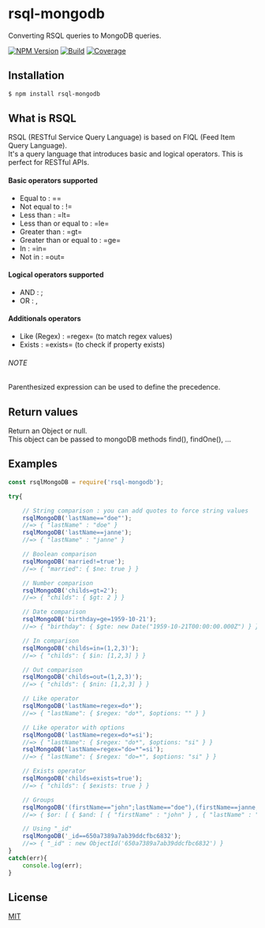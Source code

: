 # rsql-mongodb

Converting RSQL queries to MongoDB queries.

[![NPM Version][npm-image]][npm-url]
[![Build][build-image]][build-url]
[![Coverage][coveralls-image]][coveralls-url]

## Installation

```bash
$ npm install rsql-mongodb
```

## What is RSQL

RSQL (RESTful Service Query Language) is based on FIQL (Feed Item Query Language).  
It's a query language that introduces basic and logical operators. This is perfect for RESTful APIs.

#### Basic operators supported
- Equal to : ==
- Not equal to : !=
- Less than : =lt=
- Less than or equal to : =le=
- Greater than : =gt=
- Greater than or equal to : =ge=
- In : =in=
- Not in : =out=

#### Logical operators supported
- AND : ;
- OR : ,

#### Additionals operators
- Like (Regex) : =regex= (to match regex values)
- Exists : =exists= (to check if property exists)

###### NOTE
Parenthesized expression can be used to define the precedence.

## Return values

Return an Object or null.  
This object can be passed to mongoDB methods find(), findOne(), ...

## Examples

```js
const rsqlMongoDB = require('rsql-mongodb');

try{

    // String comparison : you can add quotes to force string values
    rsqlMongoDB('lastName=="doe"');
    //=> { "lastName" : "doe" }
    rsqlMongoDB('lastName==janne');
    //=> { "lastName" : "janne" }

    // Boolean comparison
    rsqlMongoDB('married!=true');
    //=> { "married": { $ne: true } }

    // Number comparison
    rsqlMongoDB('childs=gt=2');
    //=> { "childs": { $gt: 2 } }

    // Date comparison
    rsqlMongoDB('birthday=ge=1959-10-21');
    //=> { "birthday": { $gte: new Date("1959-10-21T00:00:00.000Z") } }

    // In comparison
    rsqlMongoDB('childs=in=(1,2,3)');
    //=> { "childs": { $in: [1,2,3] } }

    // Out comparison
    rsqlMongoDB('childs=out=(1,2,3)');
    //=> { "childs": { $nin: [1,2,3] } }

    // Like operator
    rsqlMongoDB('lastName=regex=do*');
    //=> { "lastName": { $regex: "do*", $options: "" } }

    // Like operator with options
    rsqlMongoDB('lastName=regex=do*=si');
    //=> { "lastName": { $regex: "do*", $options: "si" } }
    rsqlMongoDB('lastName=regex="do=*"=si');
    //=> { "lastName": { $regex: "do=*", $options: "si" } }

    // Exists operator
    rsqlMongoDB('childs=exists=true');
    //=> { "childs": { $exists: true } }

    // Groups
    rsqlMongoDB('(firstName=="john";lastName=="doe"),(firstName==janne;lastName==doe)');
    //=> { $or: [ { $and: [ { "firstName" : "john" } , { "lastName" : "doe" } ] } , { $and: [ { "firstName" : "janne" } , { "lastName" : "doe" } ] } ] }

    // Using "_id"
    rsqlMongoDB('_id==650a7389a7ab39ddcfbc6832');
    //=> { "_id" : new ObjectId('650a7389a7ab39ddcfbc6832') }
}
catch(err){
    console.log(err);
}
```

## License

[MIT](LICENSE)

[npm-image]: https://img.shields.io/npm/v/rsql-mongodb.svg
[npm-url]: https://npmjs.org/package/rsql-mongodb
[build-image]: https://travis-ci.org/Fizcko/rsql-mongodb.svg?branch=master
[build-url]: https://travis-ci.org/Fizcko/rsql-mongodb
[coveralls-image]: https://coveralls.io/repos/github/Fizcko/rsql-mongodb/badge.svg?branch=master
[coveralls-url]: https://coveralls.io/github/Fizcko/rsql-mongodb?branch=master
